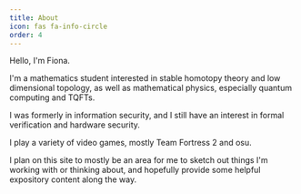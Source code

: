 ```yaml
---
title: About
icon: fas fa-info-circle
order: 4
---
```


Hello, I'm Fiona.

I'm a mathematics student interested in stable homotopy theory and low dimensional topology,
as well as mathematical physics, especially quantum computing and TQFTs.

I was formerly in information security, and I still have an interest in formal verification and hardware security.

I play a variety of video games, mostly Team Fortress 2 and osu.

I plan on this site to mostly be an area for me to sketch out things I'm working with or thinking about, and hopefully
provide some helpful expository content along the way.
